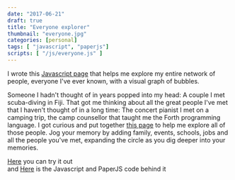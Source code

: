 ```yaml
---
date: "2017-06-21"
draft: true
title: "Everyone explorer"
thumbnail: "everyone.jpg"
categories: [personal]
tags: [ "javascript", "paperjs"]
scripts: [ "/js/everyone.js" ]
---
```

I wrote this [Javascript page](/fun/everyone-explorer-live/) that helps me explore my entire network of people, everyone I've ever known, with a visual graph of bubbles.

<!--more-->

Someone I hadn't thought of in years popped into my head: A couple I met scuba-diving in Fiji. That got me thinking about all the great people I've met that I haven't thought of in a long time: The concert pianist I met on a camping trip, the camp counsellor that taught me the Forth programming language. I got curious and put together [this page](/fun/everyone-explorer-live/) to help me explore all of those people. Jog your memory by adding family, events, schools, jobs and all the people you've met, expanding the circle as you dig deeper into your memories.

[Here](/fun/everyone-explorer-live/) you can try it out  
and [Here](/js/everyone.js) is the Javascript and PaperJS code behind it



